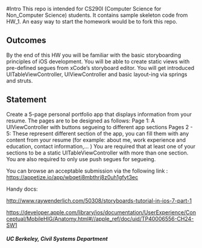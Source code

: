 
#Intro
This repo is intended for CS290I (Computer Science for Non_Computer Science) students. It contains sample skeleton code from HW_1. An easy way to start the homework would be to fork this repo. 

## Outcomes
By the end of this HW you will be familiar with the basic storyboarding principles of iOS development. You will be able to create static views with pre-defined segues from xCode’s storyboard editor. You will get introduced UITableViewController, UIViewController and basic layout-ing via springs and struts.
## Statement
Create a 5-page personal portfolio app that displays information from your resume. The pages are to be designed as follows:
Page 1: A UIViewController with buttons segueing  to different app sections
Pages 2 - 5: These represent different section of the app, you can fill them with any content from your resume (for example: about me, work experience and education, contact information,… ) You are required that at least one of your sections to be a static UITableViewController with more than one section. You are also required to only use push segues for segueing.

You can browse an acceptable submission via the following link :
 https://appetize.io/app/wbqetj8mbthrj8z0uh1gfyt3ec

Handy docs:

http://www.raywenderlich.com/50308/storyboards-tutorial-in-ios-7-part-1

https://developer.apple.com/library/ios/documentation/UserExperience/Conceptual/MobileHIG/Anatomy.html#//apple_ref/doc/uid/TP40006556-CH24-SW1

##### UC Berkeley, Civil Systems Department
